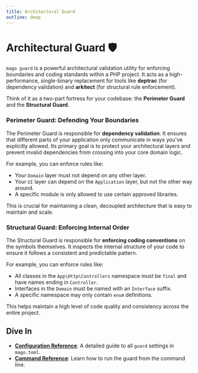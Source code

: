 ```yaml
--- 
title: Architectural Guard
outline: deep
---
```


# Architectural Guard 🛡️

`mago guard` is a powerful architectural validation utility for enforcing boundaries and coding standards within a PHP project. It acts as a high-performance, single-binary replacement for tools like **deptrac** (for dependency validation) and **arkitect** (for structural rule enforcement).

Think of it as a two-part fortress for your codebase: the **Perimeter Guard** and the **Structural Guard**.

### Perimeter Guard: Defending Your Boundaries

The Perimeter Guard is responsible for **dependency validation**. It ensures that different parts of your application only communicate in ways you've explicitly allowed. Its primary goal is to protect your architectural layers and prevent invalid dependencies from crossing into your core domain logic.

For example, you can enforce rules like:
-   Your `Domain` layer must not depend on any other layer.
-   Your `UI` layer can depend on the `Application` layer, but not the other way around.
-   A specific module is only allowed to use certain approved libraries.

This is crucial for maintaining a clean, decoupled architecture that is easy to maintain and scale.

### Structural Guard: Enforcing Internal Order

The Structural Guard is responsible for **enforcing coding conventions** on the symbols themselves. It inspects the internal structure of your code to ensure it follows a consistent and predictable pattern.

For example, you can enforce rules like:
-   All classes in the `App\Http\Controllers` namespace must be `final` and have names ending in `Controller`.
-   Interfaces in the `Domain` must be named with an `Interface` suffix.
-   A specific namespace may only contain `enum` definitions.

This helps maintain a high level of code quality and consistency across the entire project.

## Dive In

- **[Configuration Reference](./configuration-reference.md)**: A detailed guide to all `guard` settings in `mago.toml`.
- **[Command Reference](./command-reference.md)**: Learn how to run the guard from the command line.

